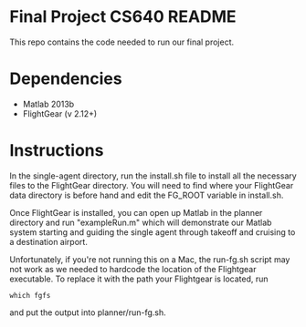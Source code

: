 Final Project CS640 README
==========================

This repo contains the code needed to run our final project.

Dependencies
============

- Matlab 2013b 
- FlightGear (v 2.12+)

Instructions
============

In the single-agent directory, run the install.sh file to install
all the necessary files to the FlightGear directory. You will need
to find where your FlightGear data directory is before hand and edit
the FG_ROOT variable in install.sh.

Once FlightGear is installed, you can open up Matlab in the planner
directory and run "exampleRun.m" which will demonstrate our Matlab
system starting and guiding the single agent through takeoff and cruising
to a destination airport.

Unfortunately, if you're not running this on a Mac, the run-fg.sh script
may not work as we needed to hardcode the location of the Flightgear executable.
To replace it with the path your Flightgear is located, run

    which fgfs

and put the output into planner/run-fg.sh.